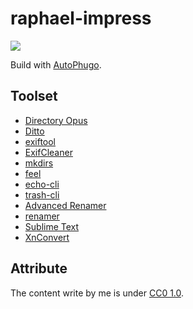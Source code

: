 # raphael-impress

[![](https://img.shields.io/static/v1?style=for-the-badge&message=Netlify&color=222222&logo=Netlify&logoColor=00C7B7&label=)](https://raphael-impress.netlify.app)

Build with [AutoPhugo](https://github.com/kc0bfv/autophugo).

## Toolset

- [Directory Opus](https://www.gpsoft.com.au)
- [Ditto](https://ditto-cp.sourceforge.io)
- [exiftool](https://exiftool.org)
- [ExifCleaner](https://exifcleaner.com)
- [mkdirs](https://github.com/dolanor/mkdirs)
- [feel](https://github.com/jbr/feel)
- [echo-cli](https://github.com/iamakulov/echo-cli)
- [trash-cli](https://github.com/andreafrancia/trash-cli)
- [Advanced Renamer](https://www.advancedrenamer.com)
- [renamer](https://github.com/75lb/renamer)
- [Sublime Text](https://www.sublimetext.com)
- [XnConvert](https://www.xnview.com/en/xnconvert)

## Attribute

The content write by me is under [CC0 1.0](https://creativecommons.org/publicdomain/zero/1.0/deed.en).